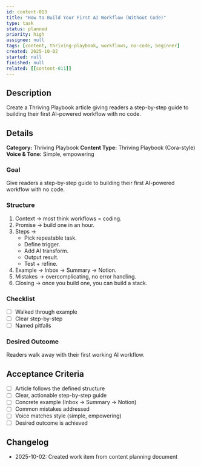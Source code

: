 ```yaml
---
id: content-013
title: "How to Build Your First AI Workflow (Without Code)"
type: task
status: planned
priority: high
assignee: null
tags: [content, thriving-playbook, workflows, no-code, beginner]
created: 2025-10-02
started: null
finished: null
related: [[content-011]]
---
```


## Description

Create a Thriving Playbook article giving readers a step-by-step guide to building their first AI-powered workflow with no code.

## Details

**Category:** Thriving Playbook
**Content Type:** Thriving Playbook (Cora-style)
**Voice & Tone:** Simple, empowering

### Goal
Give readers a step-by-step guide to building their first AI-powered workflow with no code.

### Structure
1. Context → most think workflows = coding.
2. Promise → build one in an hour.
3. Steps →
   - Pick repeatable task.
   - Define trigger.
   - Add AI transform.
   - Output result.
   - Test + refine.
4. Example → Inbox → Summary → Notion.
5. Mistakes → overcomplicating, no error handling.
6. Closing → once you build one, you can build a stack.

### Checklist
- [ ] Walked through example
- [ ] Clear step-by-step
- [ ] Named pitfalls

### Desired Outcome
Readers walk away with their first working AI workflow.

## Acceptance Criteria

- [ ] Article follows the defined structure
- [ ] Clear, actionable step-by-step guide
- [ ] Concrete example (Inbox → Summary → Notion)
- [ ] Common mistakes addressed
- [ ] Voice matches style (simple, empowering)
- [ ] Desired outcome is achieved

## Changelog

- 2025-10-02: Created work item from content planning document
